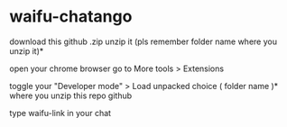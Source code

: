# waifu-chatango

download this github .zip
unzip it (pls remember folder name where you unzip it)*

open your chrome browser
go to More tools > Extensions 

toggle your "Developer mode" > Load unpacked
choice ( folder name )* where you unzip this repo github


type waifu-link in your chat 
